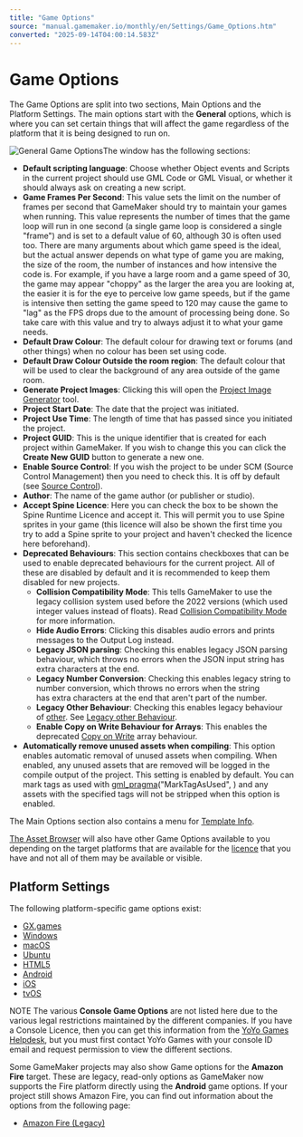 ```yaml
---
title: "Game Options"
source: "manual.gamemaker.io/monthly/en/Settings/Game_Options.htm"
converted: "2025-09-14T04:00:14.583Z"
---
```


# Game Options

The Game Options are split into two sections, Main Options and the Platform Settings. The main options start with the **General** options, which is where you can set certain things that will affect the game regardless of the platform that it is being designed to run on.

![General Game Options](../assets/Images/Settings/Game_Options/General_Options.png)The window has the following sections:

-   **Default scripting language**: Choose whether Object events and Scripts in the current project should use GML Code or GML Visual, or whether it should always ask on creating a new script.
-   **Game Frames Per Second**: This value sets the limit on the number of frames per second that GameMaker should try to maintain your games when running. This value represents the number of times that the game loop will run in one second (a single game loop is considered a single "frame") and is set to a default value of 60, although 30 is often used too. There are many arguments about which game speed is the ideal, but the actual answer depends on what type of game you are making, the size of the room, the number of instances and how intensive the code is. For example, if you have a large room and a game speed of 30, the game may appear "choppy" as the larger the area you are looking at, the easier it is for the eye to perceive low game speeds, but if the game is intensive then setting the game speed to 120 may cause the game to "lag" as the FPS drops due to the amount of processing being done. So take care with this value and try to always adjust it to what your game needs.
-   **Default Draw Colour**: The default colour for drawing text or forums (and other things) when no colour has been set using code.
-   **Default Draw Colour Outside the room region**: The default colour that will be used to clear the background of any area outside of the game room.
-   **Generate Project Images**: Clicking this will open the [Project Image Generator](../IDE_Tools/Project_Image_Generator.md) tool.
-   **Project Start Date**: The date that the project was initiated.
-   **Project Use Time**: The length of time that has passed since you initiated the project.
-   **Project GUID**: This is the unique identifier that is created for each project within GameMaker. If you wish to change this you can click the **Create New GUID** button to generate a new one.
-   **Enable Source Control**: If you wish the project to be under SCM (Source Control Management) then you need to check this. It is off by default (see [Source Control](../IDE_Tools/Source_Control.md)).
-   **Author**: The name of the game author (or publisher or studio).
-   **Accept Spine Licence**: Here you can check the box to be shown the Spine Runtime Licence and accept it. This will permit you to use Spine sprites in your game (this licence will also be shown the first time you try to add a Spine sprite to your project and haven't checked the licence here beforehand).
-   **Deprecated Behaviours**: This section contains checkboxes that can be used to enable deprecated behaviours for the current project. All of these are disabled by default and it is recommended to keep them disabled for new projects.
    -   **Collision Compatibility Mode**: This tells GameMaker to use the legacy collision system used before the 2022 versions (which used integer values instead of floats). Read [Collision Compatibility Mode](../GameMaker_Language/GML_Reference/Movement_And_Collisions/Collisions/Collision_Compatibility_Mode.md) for more information.
    -   **Hide Audio Errors**: Clicking this disables audio errors and prints messages to the Output Log instead.
    -   **Legacy JSON parsing**: Checking this enables legacy JSON parsing behaviour, which throws no errors when the JSON input string has extra characters at the end.
    -   **Legacy Number Conversion**: Checking this enables legacy string to number conversion, which throws no errors when the string has extra characters at the end that aren't part of the number.
    -   **Legacy Other Behaviour**: Checking this enables legacy behaviour of [other](../GameMaker_Language/GML_Overview/Instance%20Keywords/other.md). See [Legacy other Behaviour](../GameMaker_Language/GML_Overview/Instance%20Keywords/other.htm#legacy_other_behaviour).
    -   **Enable Copy on Write Behaviour for Arrays**: This enables the deprecated [Copy on Write](../GameMaker_Language/GML_Overview/Arrays.htm#copy_on_write) array behaviour.
-   **Automatically remove unused assets when compiling**: This option enables automatic removal of unused assets when compiling. When enabled, any unused assets that are removed will be logged in the compile output of the project. This setting is enabled by default. You can mark tags as used with [gml\_pragma](../../../../GameMaker_Language/GML_Reference/OS_And_Compiler/gml_pragma.md)("MarkTagAsUsed", <tags>) and any assets with the specified tags will not be stripped when this option is enabled.

The Main Options section also contains a menu for [Template Info](Game_Options/Template_Info.md).

[The Asset Browser](../Introduction/The_Asset_Browser.md) will also have other Game Options available to you depending on the target platforms that are available for the [licence](../Setting_Up_And_Version_Information/GMS2_Version_Information.md) that you have and not all of them may be available or visible.

## Platform Settings

The following platform-specific game options exist:

-   [GX.games](Game_Options/GX_Games.md)
-   [Windows](Game_Options/Windows.md)
-   [macOS](Game_Options/macOS.md)
-   [Ubuntu](Game_Options/Ubuntu.md)
-   [HTML5](Game_Options/HTML5.md)
-   [Android](Game_Options/Android.md)
-   [iOS](Game_Options/iOS.md)
-   [tvOS](Game_Options/tvOS.md)

NOTE The various **Console Game Options** are not listed here due to the various legal restrictions maintained by the different companies. If you have a Console Licence, then you can get this information from the [YoYo Games Helpdesk](https://help.gamemaker.io/hc/en-us/categories/202590248-Console-Support), but you must first contact YoYo Games with your console ID email and request permission to view the different sections.

Some GameMaker projects may also show Game options for the **Amazon Fire** target. These are legacy, read-only options as GameMaker now supports the Fire platform directly using the **Android** game options. If your project still shows Amazon Fire, you can find out information about the options from the following page:

-   [Amazon Fire (Legacy)](Game_Options/Amazon_Fire.md)